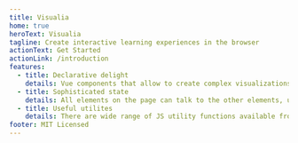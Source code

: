 ```yaml
---
title: Visualia
home: true
heroText: Visualia
tagline: Create interactive learning experiences in the browser
actionText: Get Started
actionLink: /introduction
features:
  - title: Declarative delight
    details: Vue components that allow to create complex visualizations from simple building blocks.
  - title: Sophisticated state
    details: All elements on the page can talk to the other elements, using global state and events.
  - title: Useful utilites
    details: There are wide range of JS utility functions available from array manipulations to color calculations.
footer: MIT Licensed
---
```


